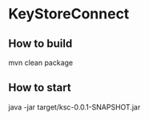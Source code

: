 # KeyStoreConnect

## How to build
mvn clean package

## How to start
java -jar target/ksc-0.0.1-SNAPSHOT.jar
